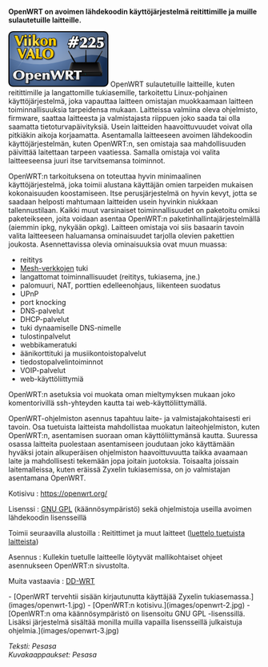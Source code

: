 <!--
Title: OpenWRT
Week: 5x17
Number: 225
Date: 2015/04/26
Pageimage: valo225-openwrt.png
Tags: Sulautetut,Käyttöjärjestelmä
-->

**OpenWRT on avoimen lähdekoodin käyttöjärjestelmä reitittimille ja
muille sulautetuille laitteille.**

![](images/valo225-openwrt.png "fig:valo225-openwrt.png") OpenWRT sulautetuille laitteille,
kuten reitittimille ja langattomille tukiasemille, tarkoitettu
Linux-pohjainen käyttöjärjestelmä, joka vapauttaa laitteen omistajan
muokkaamaan laitteen toiminnallisuuksia tarpeidensa mukaan. Laitteissa
valmiina oleva ohjelmisto, firmware, saattaa laitteesta ja valmistajasta
riippuen joko saada tai olla saamatta tietoturvapäivityksiä. Usein
laitteiden haavoittuvuudet voivat olla pitkiäkin aikoja korjaamatta.
Asentamalla laitteeseen avoimen lähdekoodin käyttöjärjestelmän, kuten
OpenWRT:n, sen omistaja saa mahdollisuuden päivittää laitettaan tarpeen
vaatiessa. Samalla omistaja voi valita laitteeseensa juuri itse
tarvitsemansa toiminnot.

OpenWRT:n tarkoituksena on toteuttaa hyvin minimaalinen
käyttöjärjestelmä, joka toimii alustana käyttäjän omien tarpeiden
mukaisen kokonaisuuden koostamiseen. Itse perusjärjestelmä on hyvin
kevyt, jotta se saadaan helposti mahtumaan laitteiden usein hyvinkin
niukkaan tallennustilaan. Kaikki muut varsinaiset toiminnallisuudet on
paketoitu omiksi paketeikseen, joita voidaan asentaa OpenWRT:n
paketinhallintajärjestelmällä (aiemmin ipkg, nykyään opkg). Laitteen
omistaja voi siis basaarin tavoin valita laitteeseen haluamansa
ominaisuudet tarjolla olevien pakettien joukosta. Asennettavissa olevia
ominaisuuksia ovat muun muassa:

-   reititys
-   [Mesh-verkkojen](http://en.wikipedia.org/wiki/Mesh_networking) tuki
-   langattomat toiminnallisuudet (reititys, tukiasema, jne.)
-   palomuuri, NAT, porttien edelleenohjaus, liikenteen suodatus
-   UPnP
-   port knocking
-   DNS-palvelut
-   DHCP-palvelut
-   tuki dynaamiselle DNS-nimelle
-   tulostinpalvelut
-   webbikameratuki
-   äänikorttituki ja musiikontoistopalvelut
-   tiedostopalvelintoiminnot
-   VOIP-palvelut
-   web-käyttöliittymiä

OpenWRT:n asetuksia voi muokata oman mieltymyksen mukaan joko
komentorivillä ssh-yhteyden kautta tai web-käyttöliittymällä.

OpenWRT-ohjelmiston asennus tapahtuu laite- ja valmistajakohtaisesti eri
tavoin. Osa tuetuista laitteista mahdollistaa muokatun laiteohjelmiston,
kuten OpenWRT:n, asentamisen suoraan oman käyttöliittymänsä kautta.
Suuressa osassa laitteita puolestaan asentamiseen joudutaan joko
käyttämään hyväksi jotain alkuperäisen ohjelmiston haavoittuvuutta
taikka avaamaan laite ja mahdollisesti tekemään jopa joitain juotoksia.
Toisaalta joissain laitemalleissa, kuten eräissä Zyxelin tukiasemissa,
on jo valmistajan asentamana OpenWRT.

Kotisivu
:   <https://openwrt.org/>

Lisenssi
:   [GNU GPL](GNU_GPL) (käännösympäristö) sekä ohjelmistoja
    useilla avoimen lähdekoodin lisensseillä

Toimii seuraavilla alustoilla
:   Reitittimet ja muut laitteet ([luettelo tuetuista
    laitteista](http://wiki.openwrt.org/toh/start))

Asennus
:   Kullekin tuetulle laitteelle löytyvät mallikohtaiset ohjeet
    asennukseen OpenWRT:n sivustolta.

Muita vastaavia
:   [DD-WRT](http://dd-wrt.com)

<div class="psgallery" markdown="1">
-   [OpenWRT tervehtii <ssh:lla> sisään kirjautunutta käyttäjää Zyxelin
    tukiasemassa.](images/openwrt-1.jpg)
-   [OpenWRT:n kotisivu.](images/openwrt-2.jpg)
-   [OpenWRT:n oma käännösympäristö on lisensoitu GNU GPL -lisenssillä.
    Lisäksi järjestelmä sisältää monilla muilla vapailla lisensseillä
    julkaistuja ohjelmia.](images/openwrt-3.jpg)
</div>

*Teksti: Pesasa* <br />
*Kuvakaappaukset: Pesasa*

